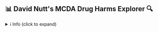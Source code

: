 ## :bar_chart:  David Nutt's MCDA Drug Harms Explorer :mag:

<details>
<summary>ℹ️ Info (click to expand)</summary>



Diese Bildungs-App untersucht Daten aus einer  ***[Forschungsarbeit](https://www.drugscience.org.uk/drug-harms-in-the-uk/) von David J. Nutt et al. 2010[*** , in der die verschiedenen Schäden von Drogen bewertet werden, die im Vereinigten Königreich in der Freizeit konsumiert werden, und zwar mithilfe der multikriteriellen Entscheidungsanalyse (MCDA) – einer Methode, die das Wissen und die Erfahrung relevanter Experten nutzt, um die tatsächlichen Auswirkungen zu bewerten und relative Schäden.

Das Papier und den Datensatz finden Sie [hier](https://drugscience.org.uk/wp-content/uploads/2010/04/MCDA_Lancet_1-11-10.pdf) und im obigen Link.

Dies soll ein didaktisches Instrument sein, um die Diskussion über die Mängel der aktuellen Klassifizierung von Drogenschäden anzuregen. Das MCDA-Modell bietet eine verbesserte und sensiblere Schadenseinstufung, bringt aber auch konzeptionelle Herausforderungen in Sachen Drogenpolitik mit sich. Um mehr über diese Diskussion zu erfahren, lesen Sie bitte den [Kommentar von Stephen Rolles und Fiona Measham](https://www.sciencedirect.com/science/article/abs/pii/S0955395911000582?via%3Dihub), die die Methode und den Nutzen der Rangfolge von Drogenschäden in der Drogenpolitik hinterfragen.


</details>
